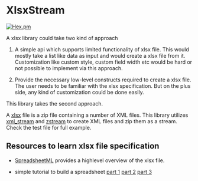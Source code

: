 # XlsxStream

[![Hex.pm](https://img.shields.io/hexpm/v/xlsx_stream.svg)](https://hex.pm/packages/xlsx_stream)

A xlsx library could take two kind of approach

1) A simple api which supports limited functionality of xlsx
file. This would mostly take a list like data as input and would
create a xlsx file from it. Customization like custom style, custom
field width etc would be hard or not possible to implement via this
approach.

2) Provide the necessary low-level constructs required to create a
xlsx file. The user needs to be familiar with the xlsx
specification. But on the plus side, any kind of customization could
be done easily.

This library takes the second approach.


A [xlsx](http://officeopenxml.com/anatomyofOOXML-xlsx.php) file is a
zip file containing a number of XML files. This library utilizes
[xml_stream](https://github.com/activesphere/xml_stream) and
[zstream](https://github.com/ananthakumaran/zstream) to create XML
files and zip them as a stream. Check the test file for full example.

## Resources to learn xlsx file specification

*
  [SpreadsheetML](http://officeopenxml.com/anatomyofOOXML-xlsx.php)
  provides a highlevel overview of the xlsx file.

* simple tutorial to build a spreadsheet
  [part 1](https://blogs.msdn.microsoft.com/brian_jones/2006/11/02/simple-spreadsheetml-file-part-1-of-3/)
  [part 2](https://blogs.msdn.microsoft.com/brian_jones/2006/11/15/simple-spreadsheetml-file-part-2-of-3/)
  [part 3](https://blogs.msdn.microsoft.com/brian_jones/2007/05/29/simple-spreadsheetml-file-part-3-formatting/)
